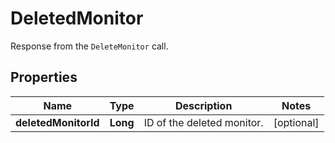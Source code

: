 

# DeletedMonitor

Response from the `DeleteMonitor` call.
## Properties

Name | Type | Description | Notes
------------ | ------------- | ------------- | -------------
**deletedMonitorId** | **Long** | ID of the deleted monitor. |  [optional]



